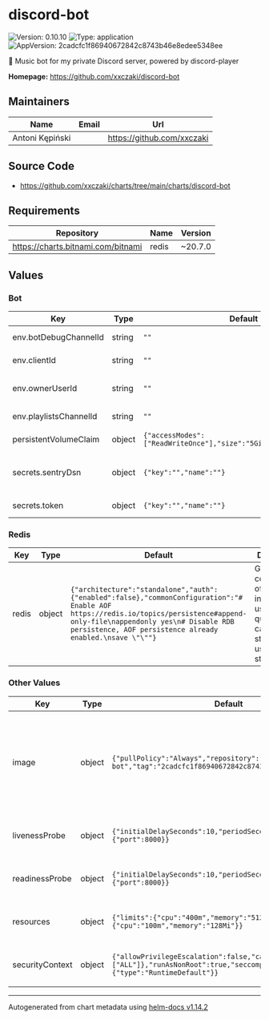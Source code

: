 # discord-bot

![Version: 0.10.10](https://img.shields.io/badge/Version-0.10.10-informational?style=flat-square) ![Type: application](https://img.shields.io/badge/Type-application-informational?style=flat-square) ![AppVersion: 2cadcfc1f86940672842c8743b46e8edee5348ee](https://img.shields.io/badge/AppVersion-2cadcfc1f86940672842c8743b46e8edee5348ee-informational?style=flat-square)

🎵 Music bot for my private Discord server, powered by discord-player

**Homepage:** <https://github.com/xxczaki/discord-bot>

## Maintainers

| Name | Email | Url |
| ---- | ------ | --- |
| Antoni Kępiński |  | <https://github.com/xxczaki> |

## Source Code

* <https://github.com/xxczaki/charts/tree/main/charts/discord-bot>

## Requirements

| Repository | Name | Version |
|------------|------|---------|
| https://charts.bitnami.com/bitnami | redis | ~20.7.0 |

## Values

### Bot

| Key | Type | Default | Description |
|-----|------|---------|-------------|
| env.botDebugChannelId | string | `""` | ID of the channel used for sending debug messages |
| env.clientId | string | `""` | Client ID used for Discord API authorization |
| env.ownerUserId | string | `""` | ID of the user that should be allowed to perform sensitive actions, like clearing the query cache |
| env.playlistsChannelId | string | `""` | ID of the channel used for storing the user playlists |
| persistentVolumeClaim | object | `{"accessModes":["ReadWriteOnce"],"size":"5Gi","storageClass":""}` | Configuration of the PVC used for storing the cached songs |
| secrets.sentryDsn | object | `{"key":"","name":""}` | Points to a Secret containing the Sentry DSN Learn more: https://docs.sentry.io/concepts/key-terms/dsn-explainer/ |
| secrets.token | object | `{"key":"","name":""}` | Points to a Secret containing the Discord bot token |

### Redis

| Key | Type | Default | Description |
|-----|------|---------|-------------|
| redis | object | `{"architecture":"standalone","auth":{"enabled":false},"commonConfiguration":"# Enable AOF https://redis.io/topics/persistence#append-only-file\nappendonly yes\n# Disable RDB persistence, AOF persistence already enabled.\nsave \"\""}` | General configuration of the Redis instance used for query caching and storing usage statistics |

### Other Values

| Key | Type | Default | Description |
|-----|------|---------|-------------|
| image | object | `{"pullPolicy":"Always","repository":"xxczaki/discord-bot","tag":"2cadcfc1f86940672842c8743b46e8edee5348ee"}` | General configuration of the Redis instance used for query caching and storing usage statistics |
| livenessProbe | object | `{"initialDelaySeconds":10,"periodSeconds":10,"tcpSocket":{"port":8000}}` | Liveness probe used for the bot Pod |
| readinessProbe | object | `{"initialDelaySeconds":10,"periodSeconds":10,"tcpSocket":{"port":8000}}` | Readiness probe used for the bot Pod |
| resources | object | `{"limits":{"cpu":"400m","memory":"512Mi"},"requests":{"cpu":"100m","memory":"128Mi"}}` | Resource limits used for the bot Pod |
| securityContext | object | `{"allowPrivilegeEscalation":false,"capabilities":{"drop":["ALL"]},"runAsNonRoot":true,"seccompProfile":{"type":"RuntimeDefault"}}` | Security context used for the bot Pod |

----------------------------------------------
Autogenerated from chart metadata using [helm-docs v1.14.2](https://github.com/norwoodj/helm-docs/releases/v1.14.2)
